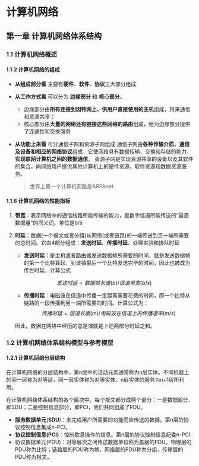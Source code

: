 # 计算机网络

## 第一章 计算机网络体系结构

### 1.1  计算机网络概述

#### 1.1.2 计算机网络的组成

+ **从组成部分看**
  主要有**硬件**、**软件**、**协议**三大部分组成

+ **从工作方式看**
  可以分为 **边缘部分** 和 **核心部分**。

  + 边缘部分由**所有连接到因特网上、供用户直接使用的主机**组成，用来通信和资源共享；
  + 核心部分由**大量的网络还有链接这些网络的路由**组成，他为边缘部分提供了连通性和交换服务

+ **从功能上来看**
  可分通信子网和资源子网组成
  通信子网由**各种传输介质、通信及设备和相应的网络协议**组成，它使网络具有数据传输、交换和存储的能力，**实现联网计算机之间的数据通信**。
  资源子网是实现资源共享的设备以及其软件的集合，向网络用户提供其他计算机上的硬件资源、软件资源和数据资源服务。

  > 世界上第一个计算机网路是ARPAnet



#### 1.1.6 计算机网络的性能指标

1. **带宽**：表示网络中的通信线路所能传输的能力，是数字信道所能传送的“最高数据量”的同义词，单位是b/s

2. **时延**：数据(一个报文或者分组)从网络(或者链路)的一端传送到另一端所需要的总时间。它由4部分组成：**发送时延**、**传播时延**、处理实验和排队时延

   + **发送时延**：是主机或者路由器发送数据帧所需要的时间，就是发送数据帧的第一个比特算起，到该镇最后一个比特发送完毕的时间，因此也被成为传世时延，计算公式

   $$
   发送时延=数据帧长度(b)/信道带宽(b/s)
   $$

   + **传播时延**：电磁波在信道中传播一定距离需要花费的时间，即一个比特从链路的一段传播到另一端所需要的时间。计算公式为：
     $$
     传播时延=信道长度(m)/电磁波在信道上的传播速率(m/s)
     $$

   因此，数据在网络中经历的总是演就是上述两部分时延之和。



### 1.2 计算机网络体系结构模型与参考模型

#### 1.2.1 计算机网络分层结构

​		在计算机网络的分层结构中，第n层中的活动元素通常称为n层实体。不同机器上的同一层称为对等层，同一层实体称为对等实体。n层实体的服务为n+1层所利用。

​		在计算机网络体系结构的各个层次中，每个报文都分成两个部分：一是数据部分，即SDU；二是控制信息部分，即PCI，他们共同组成了PDU。

+ **服务数据单元**(**SDU**)：未完成用户所需要的功能而应传送的数据。第n层的协议控制信息集成n-PCI。
+ **协议控制信息(PCI)**：控制歇息操作的信息。第n层的协议控制信息纪委n-PCI.
+ 协议数据单元(PDU)：对等层次之间传送数据单位称为盖层的PDU。物理层的PDU称为比特；链路层的PDU称为帧，网络层的PDU称为分组，传输层的PDU称为报文。

